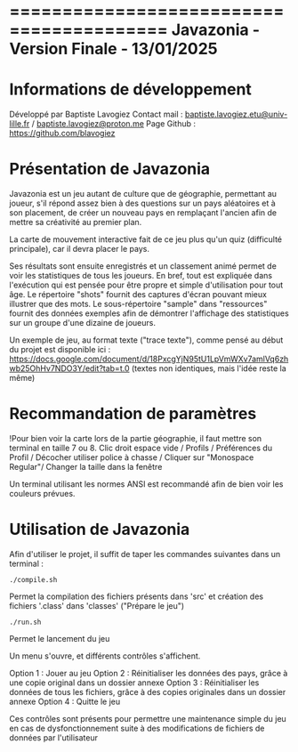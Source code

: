 =========================================
 Javazonia - Version Finale - 13/01/2025
=========================================

# Informations de développement

Développé par Baptiste Lavogiez
Contact mail : baptiste.lavogiez.etu@univ-lille.fr / baptiste.lavogiez@proton.me 
Page Github : https://github.com/blavogiez

# Présentation de Javazonia

Javazonia est un jeu autant de culture que de géographie, permettant au joueur, s'il répond assez bien à des questions sur un pays aléatoires et à son placement, de créer un nouveau pays en remplaçant l'ancien afin de mettre sa créativité au premier plan.

La carte de mouvement interactive fait de ce jeu plus qu'un quiz (difficulté principale), car il devra placer le pays.

Ses résultats sont ensuite enregistrés et un classement animé permet de voir les statistiques de tous les joueurs.
En bref, tout est expliquée dans l'exécution qui est pensée pour être propre et simple d'utilisation pour tout âge.
Le répertoire "shots" fournit des captures d'écran pouvant mieux illustrer que des mots. 
Le sous-répertoire "sample" dans "ressources" fournit des données exemples afin de démontrer l'affichage des statistiques sur un groupe d'une dizaine de joueurs.

Un exemple de jeu, au format texte ("trace texte"), comme pensé au début du projet est disponible ici :
https://docs.google.com/document/d/18PxcgYjN95tU1LpVmWXv7amlVq6zhwb25OhHv7NDO3Y/edit?tab=t.0
(textes non identiques, mais l'idée reste la même)

# Recommandation de paramètres

!Pour bien voir la carte lors de la partie géographie, il faut mettre son terminal en taille 7 ou 8.
Clic droit espace vide / Profils / Préférences du Profil / Décocher utiliser police à chasse / Cliquer sur "Monospace Regular"/ Changer la taille dans la fenêtre

Un terminal utilisant les normes ANSI est recommandé afin de bien voir les couleurs prévues.

# Utilisation de Javazonia

Afin d'utiliser le projet, il suffit de taper les commandes suivantes dans un terminal :

```
./compile.sh
```
Permet la compilation des fichiers présents dans 'src' et création des fichiers '.class' dans 'classes' ("Prépare le jeu")

```
./run.sh
```
Permet le lancement du jeu

Un menu s'ouvre, et différents contrôles s'affichent.

Option 1 :
    Jouer au jeu
Option 2 :
    Réinitialiser les données des pays, grâce à une copie original dans un dossier annexe
Option 3 :
    Réinitialiser les données de tous les fichiers, grâce à des copies originales dans un dossier annexe
Option 4 :
    Quitte le jeu

Ces contrôles sont présents pour permettre une maintenance simple du jeu en cas de dysfonctionnement suite à des modifications de fichiers de données par l'utilisateur
